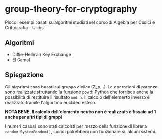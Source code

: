 # group-theory-for-cryptography
Piccoli esempi basati su algoritmi studiati nel corso di Algebra per Codici e Crittografia - Unibs

## Algoritmi

- Diffie-Hellman Key Exchange
- El Gamal

## Spiegazione
Gli algoritmi sono basati sul gruppo ciclico (Z_p, .).
Le operazioni di potenza sono realizzate sfruttando la funzione ```pow``` di Python che fornisce anche la possibilità di restituire il risultato ```mod n```.
Il calcolo dell'elemento inverso è realizzato tramite l'algoritmo euclideo esteso.

**NOTA BENE, Il calcolo dell'elemento neutro non è realizzato è fissato ad 1 anche per altri tipi di gruppi**

I numeri casuali sono stati calcolati per mezzo della funzione di libreria ```random.SystemRandom()```, quindi potrebbero non funzionare su alcuni sistemi.
